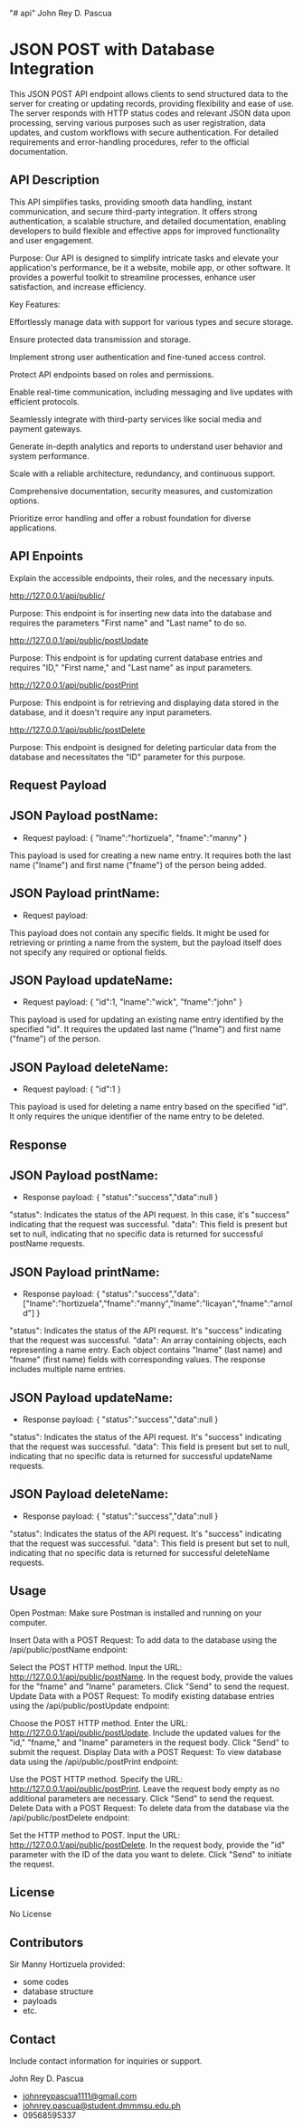 "# api" 
John Rey D. Pascua

# JSON POST with Database Integration

This JSON POST API endpoint allows clients to send structured data to the server for creating or updating records, providing flexibility and ease of use. The server responds with HTTP status codes and relevant JSON data upon processing, serving various purposes such as user registration, data updates, and custom workflows with secure authentication. For detailed requirements and error-handling procedures, refer to the official documentation.

## API Description

This API simplifies tasks, providing smooth data handling, instant communication, and secure third-party integration. It offers strong authentication, a scalable structure, and detailed documentation, enabling developers to build flexible and effective apps for improved functionality and user engagement.

Purpose:
Our API is designed to simplify intricate tasks and elevate your application's performance, be it a website, mobile app, or other software. It provides a powerful toolkit to streamline processes, enhance user satisfaction, and increase efficiency.

Key Features:

Effortlessly manage data with support for various types and secure storage.

Ensure protected data transmission and storage.

Implement strong user authentication and fine-tuned access control.

Protect API endpoints based on roles and permissions.

Enable real-time communication, including messaging and live updates with efficient protocols.

Seamlessly integrate with third-party services like social media and payment gateways.

Generate in-depth analytics and reports to understand user behavior and system performance.

Scale with a reliable architecture, redundancy, and continuous support.

Comprehensive documentation, security measures, and customization options.

Prioritize error handling and offer a robust foundation for diverse applications.

## API Enpoints

Explain the accessible endpoints, their roles, and the necessary inputs.

http://127.0.0.1/api/public/

Purpose: This endpoint is for inserting new data into the database and requires the parameters "First name" and "Last name" to do so.

http://127.0.0.1/api/public/postUpdate

Purpose: This endpoint is for updating current database entries and requires "ID," "First name," and "Last name" as input parameters.

http://127.0.0.1/api/public/postPrint

Purpose: This endpoint is for retrieving and displaying data stored in the database, and it doesn't require any input parameters.

http://127.0.0.1/api/public/postDelete

Purpose: This endpoint is designed for deleting particular data from the database and necessitates the "ID" parameter for this purpose.



## Request Payload



## JSON Payload postName:

- Request payload:
{
  "lname":"hortizuela",
   "fname":"manny"
}

This payload is used for creating a new name entry. It requires both the last name ("lname") and first name ("fname") of the person being added.

## JSON Payload printName:
 
- Request payload:

This payload does not contain any specific fields. It might be used for retrieving or printing a name from the system, but the payload itself does not specify any required or optional fields.

## JSON Payload updateName:

- Request payload:
{
  "id":1,
  "lname":"wick",
   "fname":"john"
}

This payload is used for updating an existing name entry identified by the specified "id". It requires the updated last name ("lname") and first name ("fname") of the person.

## JSON Payload deleteName:

- Request payload:
{
  "id":1
}

This payload is used for deleting a name entry based on the specified "id". It only requires the unique identifier of the name entry to be deleted.


 


## Response


## JSON Payload postName:

- Response payload:
{
         "status":"success","data":null
}

"status": Indicates the status of the API request. In this case, it's "success" indicating that the request was successful.
"data": This field is present but set to null, indicating that no specific data is returned for successful postName requests.

## JSON Payload printName:

- Response payload:
{
         "status":"success","data":["lname":"hortizuela","fname":"manny","lname":"licayan","fname":"arnold"]
}

"status": Indicates the status of the API request. It's "success" indicating that the request was successful.
"data": An array containing objects, each representing a name entry. Each object contains "lname" (last name) and "fname" (first name) fields with corresponding values. The response includes multiple name entries.


## JSON Payload updateName:

- Response payload:
{
         "status":"success","data":null
}

"status": Indicates the status of the API request. It's "success" indicating that the request was successful.
"data": This field is present but set to null, indicating that no specific data is returned for successful updateName requests.


## JSON Payload deleteName:

- Response payload:
{
         "status":"success","data":null
}

"status": Indicates the status of the API request. It's "success" indicating that the request was successful.
"data": This field is present but set to null, indicating that no specific data is returned for successful deleteName requests.


 


## Usage


Open Postman:
Make sure Postman is installed and running on your computer.

Insert Data with a POST Request:
To add data to the database using the /api/public/postName endpoint:

Select the POST HTTP method.
Input the URL: http://127.0.0.1/api/public/postName.
In the request body, provide the values for the "fname" and "lname" parameters.
Click "Send" to send the request.
Update Data with a POST Request:
To modify existing database entries using the /api/public/postUpdate endpoint:

Choose the POST HTTP method.
Enter the URL: http://127.0.0.1/api/public/postUpdate.
Include the updated values for the "id," "fname," and "lname" parameters in the request body.
Click "Send" to submit the request.
Display Data with a POST Request:
To view database data using the /api/public/postPrint endpoint:

Use the POST HTTP method.
Specify the URL: http://127.0.0.1/api/public/postPrint.
Leave the request body empty as no additional parameters are necessary.
Click "Send" to send the request.
Delete Data with a POST Request:
To delete data from the database via the /api/public/postDelete endpoint:

Set the HTTP method to POST.
Input the URL: http://127.0.0.1/api/public/postDelete.
In the request body, provide the "id" parameter with the ID of the data you want to delete.
Click "Send" to initiate the request.

## License
No License 



## Contributors

Sir Manny Hortizuela
provided:

- some codes
- database structure
- payloads
- etc.

## Contact
Include contact
information for inquiries or support.

John Rey D. Pascua
- johnreypascua1111@gmail.com
- johnrey.pascua@student.dmmmsu.edu.ph
- 09568595337
